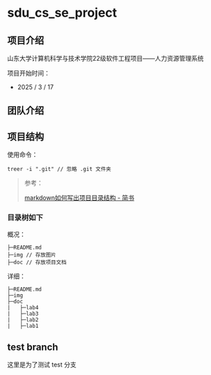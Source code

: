 # sdu_cs_se_project
## 项目介绍

山东大学计算机科学与技术学院22级软件工程项目——人力资源管理系统

项目开始时间：

- 2025 / 3 / 17



## 团队介绍



## 项目结构

使用命令：

```shell
treer -i ".git" // 忽略 .git 文件夹
```

> 参考：
>
> [markdown如何写出项目目录结构 - 简书](https://www.jianshu.com/p/e38a07f824a2)

### 目录树如下
概况：
```shell
├─README.md 
├─img // 存放图片
├─doc // 存放项目文档
```
详细：

```shell
├─README.md
├─img
├─doc
|   ├─lab4
|   ├─lab3
|   ├─lab2
|   ├─lab1
```

## test branch

这里是为了测试 test 分支